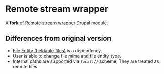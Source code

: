 # Remote stream wrapper

A **fork** of [Remote stream wrapper](https://www.drupal.org/project/remote_stream_wrapper) Drupal module.

## Differences from original version

- [File Entity (fieldable files)](https://www.drupal.org/project/file_entity) is a dependency.
- User is able to change file mime and file entity type.
- Internal paths are supported via `local://` scheme. They are treated as remote files.
